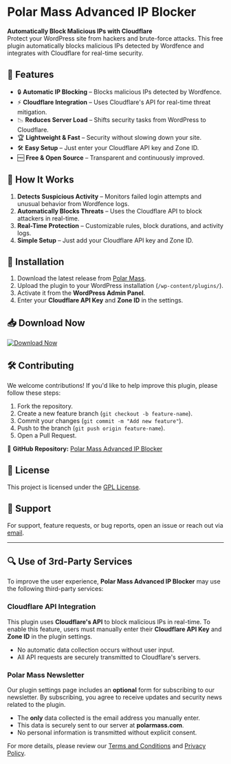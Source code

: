 # Polar Mass Advanced IP Blocker

**Automatically Block Malicious IPs with Cloudflare**  
Protect your WordPress site from hackers and brute-force attacks. This free plugin automatically blocks malicious IPs detected by Wordfence and integrates with Cloudflare for real-time security.

## 🚀 Features

- 🔒 **Automatic IP Blocking** – Blocks malicious IPs detected by Wordfence.
- ⚡ **Cloudflare Integration** – Uses Cloudflare's API for real-time threat mitigation.
- 📉 **Reduces Server Load** – Shifts security tasks from WordPress to Cloudflare.
- 🏆 **Lightweight & Fast** – Security without slowing down your site.
- 🛠️ **Easy Setup** – Just enter your Cloudflare API key and Zone ID.
- 🆓 **Free & Open Source** – Transparent and continuously improved.

## 📌 How It Works

1. **Detects Suspicious Activity** – Monitors failed login attempts and unusual behavior from Wordfence logs.
2. **Automatically Blocks Threats** – Uses the Cloudflare API to block attackers in real-time.
3. **Real-Time Protection** – Customizable rules, block durations, and activity logs.
4. **Simple Setup** – Just add your Cloudflare API key and Zone ID.

## 🔧 Installation

1. Download the latest release from [Polar Mass](https://polarmass.com/polar-mass-advanced-ip-blocker).
2. Upload the plugin to your WordPress installation (`/wp-content/plugins/`).
3. Activate it from the **WordPress Admin Panel**.
4. Enter your **Cloudflare API Key** and **Zone ID** in the settings.

## 📥 Download Now

[![Download Now](https://img.shields.io/badge/Download-Free-brightgreen)](https://polarmass.com/polar-mass-advanced-ip-blocker)

## 🛠️ Contributing

We welcome contributions! If you'd like to help improve this plugin, please follow these steps:

1. Fork the repository.
2. Create a new feature branch (`git checkout -b feature-name`).
3. Commit your changes (`git commit -m "Add new feature"`).
4. Push to the branch (`git push origin feature-name`).
5. Open a Pull Request.

🔗 **GitHub Repository:** [Polar Mass Advanced IP Blocker](https://github.com/polarmass/cloudflare-ip-blocker)  

## 📜 License

This project is licensed under the [GPL License](LICENSE).

## 📧 Support

For support, feature requests, or bug reports, open an issue or reach out via [email](mailto:contact@polarmass.com).

---

## 🔍 Use of 3rd-Party Services

To improve the user experience, **Polar Mass Advanced IP Blocker** may use the following third-party services:

### Cloudflare API Integration  
This plugin uses **Cloudflare's API** to block malicious IPs in real-time. To enable this feature, users must manually enter their **Cloudflare API Key** and **Zone ID** in the plugin settings.  
- No automatic data collection occurs without user input.  
- All API requests are securely transmitted to Cloudflare's servers.  

### Polar Mass Newsletter  
Our plugin settings page includes an **optional** form for subscribing to our newsletter. By subscribing, you agree to receive updates and security news related to the plugin.  
- The **only** data collected is the email address you manually enter.  
- This data is securely sent to our server at **polarmass.com**.  
- No personal information is transmitted without explicit consent.  

For more details, please review our [Terms and Conditions](https://polarmass.com/terms-and-conditions/) and [Privacy Policy](https://polarmass.com/privacy-policy/).  
